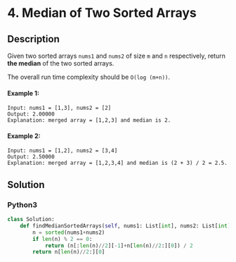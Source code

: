 # 4. Median of Two Sorted Arrays

## Description
Given two sorted arrays `nums1` and `nums2` of size `m` and `n` respectively, return **the median** of the two sorted arrays.

The overall run time complexity should be `O(log (m+n))`.

#### Example 1:
```
Input: nums1 = [1,3], nums2 = [2]
Output: 2.00000
Explanation: merged array = [1,2,3] and median is 2.
```

#### Example 2:
```
Input: nums1 = [1,2], nums2 = [3,4]
Output: 2.50000
Explanation: merged array = [1,2,3,4] and median is (2 + 3) / 2 = 2.5.
```


## Solution

### Python3
```python
class Solution:
    def findMedianSortedArrays(self, nums1: List[int], nums2: List[int]) -> float:
        n = sorted(nums1+nums2)
        if len(n) % 2 == 0:
            return (n[:len(n)//2][-1]+n[len(n)//2:][0]) / 2
        return n[len(n)//2:][0]
```